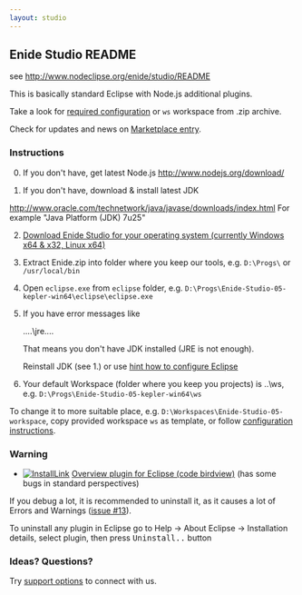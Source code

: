 ```yaml
---
layout: studio
---
```


## Enide Studio README

see <http://www.nodeclipse.org/enide/studio/README>

This is basically standard Eclipse with Node.js additional plugins.

Take a look for [required configuration](https://github.com/Nodeclipse/eclipse-node-ide/#configuration) or `ws` workspace from .zip archive. 

Check for updates and news on [Marketplace entry](http://marketplace.eclipse.org/content/enide-studio).

### Instructions

0. If you don't have, get latest Node.js <http://www.nodejs.org/download/>

1. If you don't have, download & install latest JDK

 <http://www.oracle.com/technetwork/java/javase/downloads/index.html>
 For example "Java Platform (JDK) 7u25"

2. [Download Enide Studio for your operating system (currently Windows x64 & x32, Linux x64)](https://sourceforge.net/projects/nodeclipse/files/Enide-Studio/)

3. Extract Enide.zip into folder where you keep our tools, e.g. `D:\Progs\` or `/usr/local/bin`

4. Open `eclipse.exe` from `eclipse` folder, e.g. <code>D:\Progs\Enide-Studio-05-kepler-win64\eclipse\eclipse.exe</code>

5. If you have error messages like

	....\jre\....
	
	That means you don't have JDK installed (JRE is not enough).
	
	Reinstall JDK (see 1.) or use [hint how to configure Eclipse](https://github.com/Nodeclipse/eclipse-node-ide/blob/master/Hints.md#select-jvm-for-eclipse-instance)
	
6. Your default Workspace (folder where you keep you projects) is ..\ws, 
 e.g. <code>D:\Progs\Enide-Studio-05-kepler-win64\ws</code>
 
 To change it to more suitable place, e.g. <code>D:\Workspaces\Enide-Studio-05-workspace</code>,
 copy provided workspace <code>ws</code> as template, or follow [configuration instructions](https://github.com/Nodeclipse/eclipse-node-ide#configuration).
 
### Warning

- [![InstallLink][1]](http://marketplace.eclipse.org/marketplace-client-intro?mpc_install=687236)
[Overview plugin for Eclipse (code birdview)](http://marketplace.eclipse.org/node/687236) (has some bugs in standard perspectives)

If you debug a lot, it is recommended to uninstall it, as it causes a lot of Errors and Warnings ([issue #13](https://code.google.com/p/sandipchitaleseclipseplugins/issues/detail?id=13)).

To uninstall any plugin in Eclipse go to Help -> About Eclipse -> Installation details, select plugin, then press <kbd>Uninstall..</kbd> button

  [1]: http://marketplace.eclipse.org/sites/all/modules/custom/marketplace/images/installbutton.png

### Ideas? Questions?

Try <a href="http://www.nodeclipse.org/#support">support options</a> to connect with us. 
 